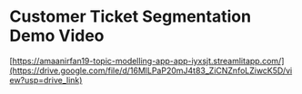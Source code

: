 # Customer Ticket Segmentation Demo Video
[https://amaanirfan19-topic-modelling-app-app-iyxsjt.streamlitapp.com/](https://drive.google.com/file/d/16MlLPaP20mJ4t83_ZiCNZnfoLZiwcK5D/view?usp=drive_link)
